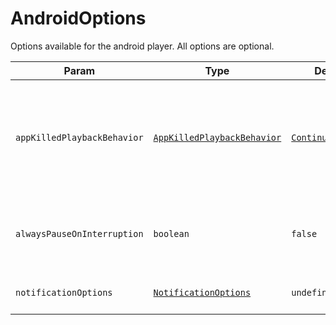 # AndroidOptions

Options available for the android player. All options are optional.

| Param                       | Type                                                                        | Default                                                                                     | Description                                                                                   |
|-----------------------------|-----------------------------------------------------------------------------|---------------------------------------------------------------------------------------------|-----------------------------------------------------------------------------------------------|
| `appKilledPlaybackBehavior` | [`AppKilledPlaybackBehavior`](../constants/app-killed-playback-behavior.md) | [`ContinuePlayback`](../constants/app-killed-playback-behavior.md#continueplayback-default) | Define how the audio playback should behave after removing the app from recents (killing it). |
| `alwaysPauseOnInterruption` | `boolean`                                                                   | `false`                                                                                     | Whether the `remote-duck` event will be triggered on every interruption                       |
| `notificationOptions`       | [`NotificationOptions`](../objects/notification-options.md)                 | `undefined`                                                                                 | The notification configuration.                                                               |
